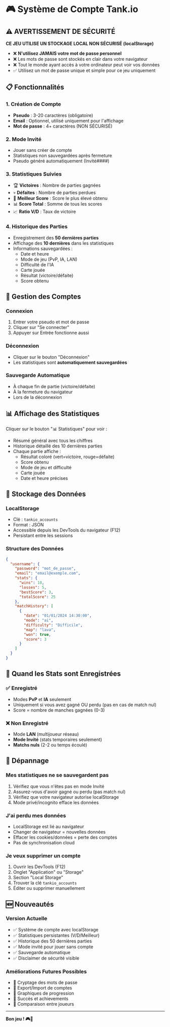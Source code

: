 # 🎮 Système de Compte Tank.io

## ⚠️ AVERTISSEMENT DE SÉCURITÉ

**CE JEU UTILISE UN STOCKAGE LOCAL NON SÉCURISÉ (localStorage)**

- ❌ **N'utilisez JAMAIS votre mot de passe personnel**
- ❌ Les mots de passe sont stockés en clair dans votre navigateur
- ❌ Tout le monde ayant accès à votre ordinateur peut voir vos données
- ✅ Utilisez un mot de passe unique et simple pour ce jeu uniquement

## 📋 Fonctionnalités

### 1. Création de Compte
- **Pseudo** : 3-20 caractères (obligatoire)
- **Email** : Optionnel, utilisé uniquement pour l'affichage
- **Mot de passe** : 4+ caractères (NON SÉCURISÉ)

### 2. Mode Invité
- Jouer sans créer de compte
- Statistiques non sauvegardées après fermeture
- Pseudo généré automatiquement (Invité####)

### 3. Statistiques Suivies
- 🏆 **Victoires** : Nombre de parties gagnées
- 💀 **Défaites** : Nombre de parties perdues
- 🎯 **Meilleur Score** : Score le plus élevé obtenu
- 📊 **Score Total** : Somme de tous les scores
- 📈 **Ratio V/D** : Taux de victoire

### 4. Historique des Parties
- Enregistrement des **50 dernières parties**
- Affichage des **10 dernières** dans les statistiques
- Informations sauvegardées :
  - Date et heure
  - Mode de jeu (PvP, IA, LAN)
  - Difficulté de l'IA
  - Carte jouée
  - Résultat (victoire/défaite)
  - Score obtenu

## 🔐 Gestion des Comptes

### Connexion
1. Entrer votre pseudo et mot de passe
2. Cliquer sur "Se connecter"
3. Appuyer sur Entrée fonctionne aussi

### Déconnexion
- Cliquer sur le bouton "Déconnexion"
- Les statistiques sont **automatiquement sauvegardées**

### Sauvegarde Automatique
- À chaque fin de partie (victoire/défaite)
- À la fermeture du navigateur
- Lors de la déconnexion

## 📊 Affichage des Statistiques

Cliquer sur le bouton "📊 Statistiques" pour voir :
- Résumé général avec tous les chiffres
- Historique détaillé des 10 dernières parties
- Chaque partie affiche :
  - Résultat coloré (vert=victoire, rouge=défaite)
  - Score obtenu
  - Mode de jeu et difficulté
  - Carte jouée
  - Date et heure précises

## 💾 Stockage des Données

### LocalStorage
- Clé : `tankio_accounts`
- Format : JSON
- Accessible depuis les DevTools du navigateur (F12)
- Persistant entre les sessions

### Structure des Données
```json
{
  "username": {
    "password": "mot_de_passe",
    "email": "email@exemple.com",
    "stats": {
      "wins": 10,
      "losses": 5,
      "bestScore": 3,
      "totalScore": 25
    },
    "matchHistory": [
      {
        "date": "01/01/2024 14:30:00",
        "mode": "ai",
        "difficulty": "Difficile",
        "map": "lava",
        "won": true,
        "score": 3
      }
    ]
  }
}
```

## 🎯 Quand les Stats sont Enregistrées

### ✅ Enregistré
- Modes **PvP** et **IA** seulement
- Uniquement si vous avez gagné OU perdu (pas en cas de match nul)
- Score = nombre de manches gagnées (0-3)

### ❌ Non Enregistré
- Mode **LAN** (multijoueur réseau)
- **Mode Invité** (stats temporaires seulement)
- **Matchs nuls** (2-2 ou temps écoulé)

## 🔧 Dépannage

### Mes statistiques ne se sauvegardent pas
1. Vérifiez que vous n'êtes pas en mode Invité
2. Assurez-vous d'avoir gagné ou perdu (pas match nul)
3. Vérifiez que votre navigateur autorise localStorage
4. Mode privé/incognito efface les données

### J'ai perdu mes données
- LocalStorage est lié au navigateur
- Changer de navigateur = nouvelles données
- Effacer les cookies/données = perte des comptes
- Pas de synchronisation cloud

### Je veux supprimer un compte
1. Ouvrir les DevTools (F12)
2. Onglet "Application" ou "Storage"
3. Section "Local Storage"
4. Trouver la clé `tankio_accounts`
5. Éditer ou supprimer manuellement

## 🆕 Nouveautés

### Version Actuelle
- ✅ Système de compte avec localStorage
- ✅ Statistiques persistantes (V/D/Meilleur)
- ✅ Historique des 50 dernières parties
- ✅ Mode invité pour jouer sans compte
- ✅ Sauvegarde automatique
- ✅ Disclaimer de sécurité visible

### Améliorations Futures Possibles
- 🔮 Cryptage des mots de passe
- 🔮 Export/Import de comptes
- 🔮 Graphiques de progression
- 🔮 Succès et achievements
- 🔮 Comparaison entre joueurs

---

**Bon jeu ! 🎮🚀**
